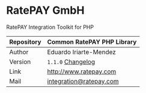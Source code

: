 # RatePAY GmbH

RatePAY Integration Toolkit for PHP

| Repository | Common RatePAY PHP Library
|------------|----------
| Author     | Eduardo Iriarte-Mendez
| Version    | `1.1.0` [Changelog](./CHANGELOG.md)
| Link       | http://www.ratepay.com
| Mail       | integration@ratepay.com

